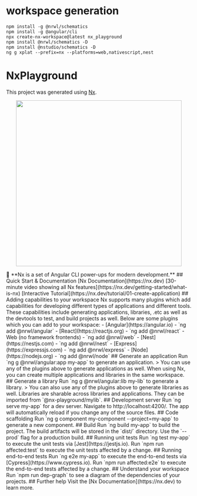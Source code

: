 # workspace generation

```terminal
npm install -g @nrwl/schematics
npm install -g @angular/cli
npx create-nx-workspace@latest nx_playground
npm install @nrwl/schematics -D
npm install @nstudio/schematics -D
ng g xplat --prefix=nx --platforms=web,nativescript,nest
```

# NxPlayground

This project was generated using [Nx](https://nx.dev).

<p align="center"><img  src="https://raw.githubusercontent.com/nrwl/nx/master/nx-logo.png"  width="450"></p>
🔎 **Nx is a set of Angular CLI power-ups for modern development.**
## Quick Start & Documentation
[Nx Documentation](https://nx.dev)
[30-minute video showing all Nx features](https://nx.dev/getting-started/what-is-nx)
[Interactive Tutorial](https://nx.dev/tutorial/01-create-application)
## Adding capabilities to your workspace
Nx supports many plugins which add capabilities for developing different types of applications and different tools.
These capabilities include generating applications, libraries, .etc as well as the devtools to test, and build projects as well.
Below are some plugins which you can add to your workspace:
- [Angular](https://angular.io)
- `ng add @nrwl/angular`
- [React](https://reactjs.org)
- `ng add @nrwl/react`
- Web (no framework frontends)
- `ng add @nrwl/web`
- [Nest](https://nestjs.com)
- `ng add @nrwl/nest`
- [Express](https://expressjs.com)
- `ng add @nrwl/express`
- [Node](https://nodejs.org)
- `ng add @nrwl/node`
## Generate an application
Run `ng g @nrwl/angular:app my-app` to generate an application.
> You can use any of the plugins above to generate applications as well.
When using Nx, you can create multiple applications and libraries in the same workspace.
## Generate a library
Run `ng g @nrwl/angular:lib my-lib` to generate a library.
> You can also use any of the plugins above to generate libraries as well.
Libraries are sharable across libraries and applications. They can be imported from `@nx-playground/mylib`.
## Development server
Run `ng serve my-app` for a dev server. Navigate to http://localhost:4200/. The app will automatically reload if you change any of the source files.
## Code scaffolding
Run `ng g component my-component --project=my-app` to generate a new component.
## Build
Run `ng build my-app` to build the project. The build artifacts will be stored in the `dist/` directory. Use the `--prod` flag for a production build.
## Running unit tests
Run `ng test my-app` to execute the unit tests via [Jest](https://jestjs.io).
Run `npm run affected:test` to execute the unit tests affected by a change.
## Running end-to-end tests
Run `ng e2e my-app` to execute the end-to-end tests via [Cypress](https://www.cypress.io).
Run `npm run affected:e2e` to execute the end-to-end tests affected by a change.
## Understand your workspace
Run `npm run dep-graph` to see a diagram of the dependencies of your projects.
## Further help
Visit the [Nx Documentation](https://nx.dev) to learn more.
